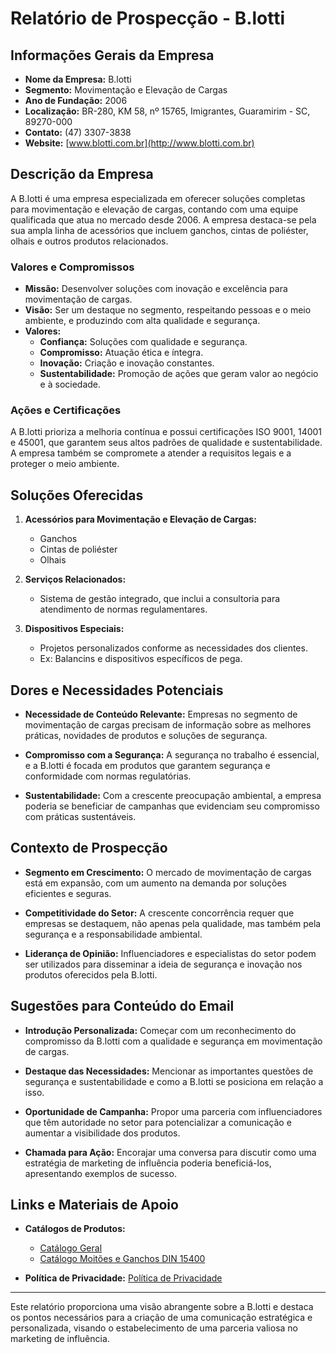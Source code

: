 # Relatório de Prospecção - B.lotti

## Informações Gerais da Empresa

- **Nome da Empresa:** B.lotti
- **Segmento:** Movimentação e Elevação de Cargas
- **Ano de Fundação:** 2006
- **Localização:** BR-280, KM 58, nº 15765, Imigrantes, Guaramirim - SC, 89270-000
- **Contato:** (47) 3307-3838
- **Website:** [www.blotti.com.br](http://www.blotti.com.br)

## Descrição da Empresa

A B.lotti é uma empresa especializada em oferecer soluções completas para movimentação e elevação de cargas, contando com uma equipe qualificada que atua no mercado desde 2006. A empresa destaca-se pela sua ampla linha de acessórios que incluem ganchos, cintas de poliéster, olhais e outros produtos relacionados.

### Valores e Compromissos

- **Missão:** Desenvolver soluções com inovação e excelência para movimentação de cargas.
- **Visão:** Ser um destaque no segmento, respeitando pessoas e o meio ambiente, e produzindo com alta qualidade e segurança.
- **Valores:**
  - **Confiança:** Soluções com qualidade e segurança.
  - **Compromisso:** Atuação ética e íntegra.
  - **Inovação:** Criação e inovação constantes.
  - **Sustentabilidade:** Promoção de ações que geram valor ao negócio e à sociedade.

### Ações e Certificações

A B.lotti prioriza a melhoria contínua e possui certificações ISO 9001, 14001 e 45001, que garantem seus altos padrões de qualidade e sustentabilidade. A empresa também se compromete a atender a requisitos legais e a proteger o meio ambiente.

## Soluções Oferecidas

1. **Acessórios para Movimentação e Elevação de Cargas:**
   - Ganchos
   - Cintas de poliéster
   - Olhais

2. **Serviços Relacionados:**
   - Sistema de gestão integrado, que inclui a consultoria para atendimento de normas regulamentares.

3. **Dispositivos Especiais:** 
   - Projetos personalizados conforme as necessidades dos clientes.
   - Ex: Balancins e dispositivos específicos de pega.

## Dores e Necessidades Potenciais

- **Necessidade de Conteúdo Relevante:** Empresas no segmento de movimentação de cargas precisam de informação sobre as melhores práticas, novidades de produtos e soluções de segurança.
  
- **Compromisso com a Segurança:** A segurança no trabalho é essencial, e a B.lotti é focada em produtos que garantem segurança e conformidade com normas regulatórias.
  
- **Sustentabilidade:** Com a crescente preocupação ambiental, a empresa poderia se beneficiar de campanhas que evidenciam seu compromisso com práticas sustentáveis.

## Contexto de Prospecção

- **Segmento em Crescimento:** O mercado de movimentação de cargas está em expansão, com um aumento na demanda por soluções eficientes e seguras.
  
- **Competitividade do Setor:** A crescente concorrência requer que empresas se destaquem, não apenas pela qualidade, mas também pela segurança e a responsabilidade ambiental.
  
- **Liderança de Opinião:** Influenciadores e especialistas do setor podem ser utilizados para disseminar a ideia de segurança e inovação nos produtos oferecidos pela B.lotti.

## Sugestões para Conteúdo do Email

- **Introdução Personalizada:** Começar com um reconhecimento do compromisso da B.lotti com a qualidade e segurança em movimentação de cargas.
  
- **Destaque das Necessidades:** Mencionar as importantes questões de segurança e sustentabilidade e como a B.lotti se posiciona em relação a isso.
  
- **Oportunidade de Campanha:** Propor uma parceria com influenciadores que têm autoridade no setor para potencializar a comunicação e aumentar a visibilidade dos produtos.

- **Chamada para Ação:** Encorajar uma conversa para discutir como uma estratégia de marketing de influência poderia beneficiá-los, apresentando exemplos de sucesso.

## Links e Materiais de Apoio

- **Catálogos de Produtos:**
  - [Catálogo Geral](https://www.blotti.com.br/_files/ugd/9599e1_bae61fbf3eda4cf4967ad897329bb4de.pdf)
  - [Catálogo Moitões e Ganchos DIN 15400](https://www.blotti.com.br/_files/ugd/9599e1_b2833c287aa74c0b9c969588fc404ff3.pdf)

- **Política de Privacidade:** [Política de Privacidade](https://www.blotti.com.br/politicaprivacidade)

---

Este relatório proporciona uma visão abrangente sobre a B.lotti e destaca os pontos necessários para a criação de uma comunicação estratégica e personalizada, visando o estabelecimento de uma parceria valiosa no marketing de influência.